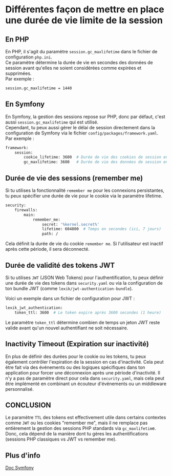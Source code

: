 # Différentes façon de mettre en place une durée de vie limite de la session

## En PHP

En PHP, il s'agit du paramètre ```session.gc_maxlifetime``` dans le fichier de configuration ```php.ini```.  
Ce paramètre détermine la durée de vie en secondes des données de session avant qu'elles ne soient considérées comme expirées et supprimées.  
Par exemple :

```bash
session.gc_maxlifetime = 1440
```

## En Symfony

En Symfony, la gestion des sessions repose sur PHP, donc par défaut, c'est aussi ```session.gc_maxlifetime``` qui est utilisé.  
Cependant, tu peux aussi gérer le délai de session directement dans la configuration de Symfony via le fichier ```config/packages/framework.yaml```.  
Par exemple :

```bash
framework:
    session:
        cookie_lifetime: 3600  # Durée de vie des cookies de session en secondes
        gc_maxlifetime: 3600   # Durée de vie des données de session en secondes

```

## Durée de vie des sessions (remember me)

Si tu utilises la fonctionnalité ```remember me``` pour les connexions persistantes, tu peux spécifier une durée de vie pour le cookie via le paramètre lifetime.

```bash
security:
    firewalls:
        main:
            remember_me:
                secret: '%kernel.secret%'
                lifetime: 604800  # Temps en secondes (ici, 7 jours)
                path: /
```

Cela définit la durée de vie du cookie ```remember me```. Si l'utilisateur est inactif après cette période, il sera déconnecté.  

## Durée de validité des tokens JWT

Si tu utilises ```JWT``` (JSON Web Tokens) pour l'authentification, tu peux définir une durée de vie des tokens dans ```security.yaml``` ou via la configuration de ton bundle JWT (comme ```lexik/jwt-authentication-bundle```).

Voici un exemple dans un fichier de configuration pour JWT :

```bash
lexik_jwt_authentication:
    token_ttl: 3600  # Le token expire après 3600 secondes (1 heure)
```

Le paramètre ```token_ttl``` détermine combien de temps un jeton JWT reste valide avant qu'un nouvel authentifiant ne soit nécessaire.  

## Inactivity Timeout (Expiration sur inactivité)

En plus de définir des durées pour le cookie ou les tokens, tu peux également contrôler l'expiration de la session en cas d'inactivité. Cela peut être fait via des événements ou des logiques spécifiques dans ton application pour forcer une déconnexion après une période d'inactivité. Il n'y a pas de paramètre direct pour cela dans ```security.yaml```, mais cela peut être implémenté en combinant un écouteur d'événements ou un middleware personnalisé.  

## CONCLUSION

Le paramètre ``TTL`` des tokens est effectivement utile dans certains contextes comme ```JWT``` ou les cookies "remember me", mais il ne remplace pas entièrement la gestion des sessions PHP standards via ```gc_maxlifetim```e. Donc, cela dépend de la manière dont tu gères les authentifications (sessions PHP classiques vs JWT vs remember me).

## Plus d'info

[Doc Symfony](https://symfony.com/doc/5.x/session.html#configuring-the-session-ttl)  
